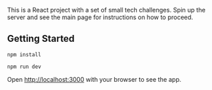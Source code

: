 This is a React project with a set of small tech challenges. Spin up the server and see the main page for instructions on how to proceed.

## Getting Started


```
npm install
```

```
npm run dev
```

Open [http://localhost:3000](http://localhost:3000) with your browser to see the app.
